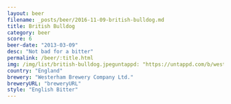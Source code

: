 ```yaml
---
layout: beer
filename: _posts/beer/2016-11-09-british-bulldog.md
title: British Bulldog
category: beer
score: 6
beer-date: "2013-03-09"
desc: "Not bad for a bitter"
permalink: /beer/:title.html
img: /img/list/british-bulldog.jpeguntappd: "https://untappd.com/b/westerham-brewery-company-ltd--british-bulldog/44784"
country: "England"
brewery: "Westerham Brewery Company Ltd."
breweryURL: "breweryURL"
style: "English Bitter"
---
```

